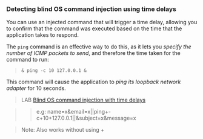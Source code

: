 ### Detecting blind OS command injection using time delays

You can use an injected command that will trigger a time delay, allowing you to confirm that the command was executed based on the time that the application takes to respond.  
  
  
The `ping` command is an effective way to do this, as it lets you _specify the number of_ _ICMP packets_ _to send_, and therefore the time taken for the command to run:  
>`& ping -c 10 127.0.0.1 &`  
  
  
This command will cause the application to _ping its loopback network adapter_ for 10 seconds.  
  
  
>LAB [Blind OS command injection with time delays](https://portswigger.net/web-security/os-command-injection/lab-blind-time-delays)  
  
>>e.g:  name=x&email=x||ping+-c+10+127.0.0.1||&subject=x&message=x 
  
>Note: Also works without using +